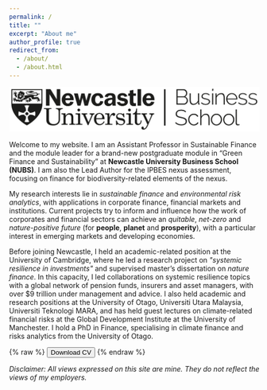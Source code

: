 ```yaml
---
permalink: /
title: ""
excerpt: "About me"
author_profile: true
redirect_from: 
  - /about/
  - /about.html
---
```

![](../images/ncl_logo.png)

Welcome to my website. I am an Assistant Professor in Sustainable Finance and the module leader for a brand-new postgraduate module in “Green Finance and Sustainability” at **Newcastle University Business School (NUBS)**. I am also the Lead Author for the IPBES nexus assessment, focusing on finance for biodiversity-related elements of the nexus.

My research interests lie in *sustainable finance* and *environmental risk analytics*, with applications in corporate finance, financial markets and institutions. Current projects try to inform and influence how the work of corporates and financial sectors can achieve an *quitable*, *net-zero* and *nature-positive future* (for **people**, **planet** and **prosperity**), with a particular interest in emerging markets and developing economies.

Before joining Newcastle, I held an academic-related position at the University of Cambridge, where he led a research project on *"systemic resilience in investments"* and supervised master’s dissertation on *nature finance*. In this capacity, I led collaborations on systemic resilience topics with a global network of pension funds, insurers and asset managers, with over $9 trillion under management and advice. I also held academic and research positions at the University of Otago, Universiti Utara Malaysia, Universiti Teknologi MARA, and has held guest lectures on climate-related financial risks at the Global Development Institute at the University of Manchester. I hold a PhD in Finance, specialising in climate finance and risks analytics from the University of Otago.

{% raw %}
<button onclick="window.open('/files/IFTEKHAR_CV.pdf')">Download CV</button>
{% endraw %}

*Disclaimer: All views expressed on this site are mine. They do not reflect the views of my employers.*
